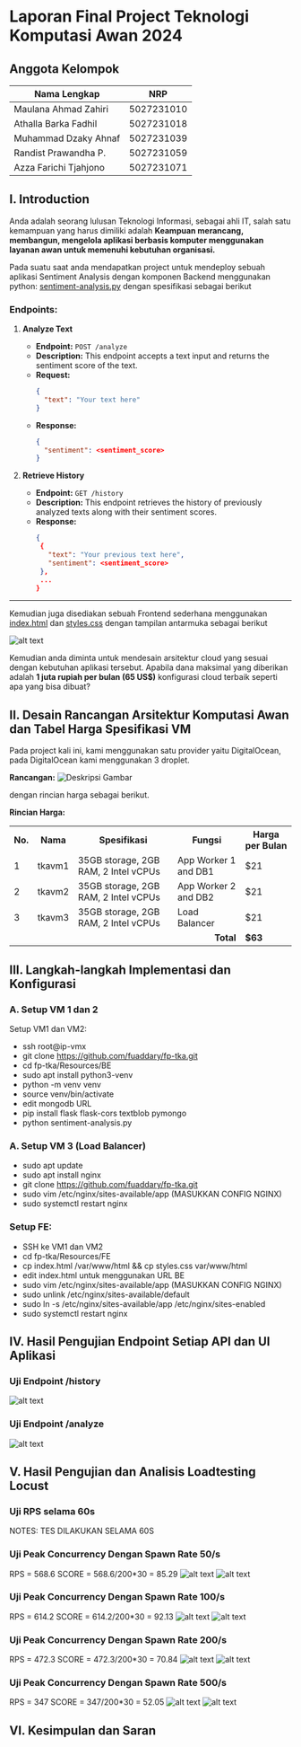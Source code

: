 # Laporan Final Project Teknologi Komputasi Awan 2024

## Anggota Kelompok

| Nama Lengkap          | NRP        |
| --------------------- | ---------- |
| Maulana Ahmad Zahiri  | 5027231010 |
| Athalla Barka Fadhil  | 5027231018 |
| Muhammad Dzaky Ahnaf  | 5027231039 |
| Randist Prawandha P.  | 5027231059 |
| Azza Farichi Tjahjono | 5027231071 |

## I. Introduction

Anda adalah seorang lulusan Teknologi Informasi, sebagai ahli IT, salah satu kemampuan yang harus dimiliki adalah **Keampuan merancang, membangun, mengelola aplikasi berbasis komputer menggunakan layanan awan untuk memenuhi kebutuhan organisasi.**

Pada suatu saat anda mendapatkan project untuk mendeploy sebuah aplikasi Sentiment Analysis dengan komponen Backend menggunakan python: [sentiment-analysis.py](/Resources/BE/sentiment-analysis.py) dengan spesifikasi sebagai berikut

### Endpoints:

1. **Analyze Text**

   - **Endpoint:** `POST /analyze`
   - **Description:** This endpoint accepts a text input and returns the sentiment score of the text.
   - **Request:**
     ```json
     {
       "text": "Your text here"
     }
     ```
   - **Response:**
     ```json
     {
       "sentiment": <sentiment_score>
     }
     ```

2. **Retrieve History**
   - **Endpoint:** `GET /history`
   - **Description:** This endpoint retrieves the history of previously analyzed texts along with their sentiment scores.
   - **Response:**
     ```json
     {
      {
        "text": "Your previous text here",
        "sentiment": <sentiment_score>
      },
      ...
     }
     ```

---

Kemudian juga disediakan sebuah Frontend sederhana menggunakan [index.html](/Resources/FE/index.html) dan [styles.css](/Resources/FE/styles.css) dengan tampilan antarmuka sebagai berikut

![alt text](images/image-8.png)

Kemudian anda diminta untuk mendesain arsitektur cloud yang sesuai dengan kebutuhan aplikasi tersebut. Apabila dana maksimal yang diberikan adalah **1 juta rupiah per bulan (65 US$)**
konfigurasi cloud terbaik seperti apa yang bisa dibuat?

## II. Desain Rancangan Arsitektur Komputasi Awan dan Tabel Harga Spesifikasi VM

Pada project kali ini, kami menggunakan satu provider yaitu DigitalOcean, pada DigitalOcean kami menggunakan 3 droplet.

**Rancangan:**
![Deskripsi Gambar](./images/rancangan-arsitektur.png)

dengan rincian harga sebagai berikut.

**Rincian Harga:**

<table>
  <tr>
    <th>No.</th>
    <th>Nama</th>
    <th>Spesifikasi</th>
    <th>Fungsi</th>
    <th>Harga per Bulan</th>
  </tr>
  <tr>
    <td>1</td>
    <td>tkavm1</td>
    <td>35GB storage, 2GB RAM, 2 Intel vCPUs</td>
    <td>App Worker 1 and DB1</td>
    <td>$21</td>
  </tr>
  <tr>
    <td>2</td>
    <td>tkavm2</td>
    <td>35GB storage, 2GB RAM, 2 Intel vCPUs</td>
    <td>App Worker 2 and DB2</td>
    <td>$21</td>
  </tr>
  <tr>
    <td>3</td>
    <td>tkavm3</td>
    <td>35GB storage, 2GB RAM, 2 Intel vCPUs</td>
    <td>Load Balancer</td>
    <td>$21</td>
  </tr>
  <tr>
    <td colspan="4" style="text-align:right;"><strong>Total</strong></td>
    <td><strong>$63</strong></td>
  </tr>
</table>

## III. Langkah-langkah Implementasi dan Konfigurasi

### A. Setup VM 1 dan 2

Setup VM1 dan VM2:

- ssh root@ip-vmx
- git clone https://github.com/fuaddary/fp-tka.git
- cd fp-tka/Resources/BE
- sudo apt install python3-venv
- python -m venv venv
- source venv/bin/activate
- edit mongodb URL
- pip install flask flask-cors textblob pymongo
- python sentiment-analysis.py

### A. Setup VM 3 (Load Balancer)

- sudo apt update
- sudo apt install nginx
- git clone https://github.com/fuaddary/fp-tka.git
- sudo vim /etc/nginx/sites-available/app (MASUKKAN CONFIG NGINX)
- sudo systemctl restart nginx

### Setup FE:

- SSH ke VM1 dan VM2
- cd fp-tka/Resources/FE
- cp index.html /var/www/html && cp styles.css var/www/html
- edit index.html untuk menggunakan URL BE
- sudo vim /etc/nginx/sites-available/app (MASUKKAN CONFIG NGINX)
- sudo unlink /etc/nginx/sites-available/default
- sudo ln -s /etc/nginx/sites-available/app /etc/nginx/sites-enabled
- sudo systemctl restart nginx

## IV. Hasil Pengujian Endpoint Setiap API dan UI Aplikasi

### Uji Endpoint /history

![alt text](images/image-6.png)

### Uji Endpoint /analyze

![alt text](images/image-7.png)

## V. Hasil Pengujian dan Analisis Loadtesting Locust

### Uji RPS selama 60s

NOTES: TES DILAKUKAN SELAMA 60S

### Uji Peak Concurrency Dengan Spawn Rate 50/s

RPS = 568.6
SCORE = 568.6/200\*30 = 85.29
![alt text](images/3000-50-setup.png)
![alt text](images/3000-50.jpeg)

### Uji Peak Concurrency Dengan Spawn Rate 100/s

RPS = 614.2
SCORE = 614.2/200\*30 = 92.13
![alt text](images/3500-100-setup.jpeg)
![alt text](images/3500-100.jpeg)

### Uji Peak Concurrency Dengan Spawn Rate 200/s

RPS = 472.3
SCORE = 472.3/200\*30 = 70.84
![alt text](images/1500-200-setup.jpeg)
![alt text](images/1500-200.jpeg)

### Uji Peak Concurrency Dengan Spawn Rate 500/s

RPS = 347
SCORE = 347/200\*30 = 52.05
![alt text](images/1500-500-setup.jpeg)
![alt text](images/1500-500.jpeg)

## VI. Kesimpulan dan Saran
